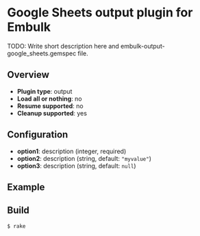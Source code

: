 # Google Sheets output plugin for Embulk

TODO: Write short description here and embulk-output-google_sheets.gemspec file.

## Overview

* **Plugin type**: output
* **Load all or nothing**: no
* **Resume supported**: no
* **Cleanup supported**: yes

## Configuration

- **option1**: description (integer, required)
- **option2**: description (string, default: `"myvalue"`)
- **option3**: description (string, default: `null`)

## Example


## Build

```
$ rake
```
